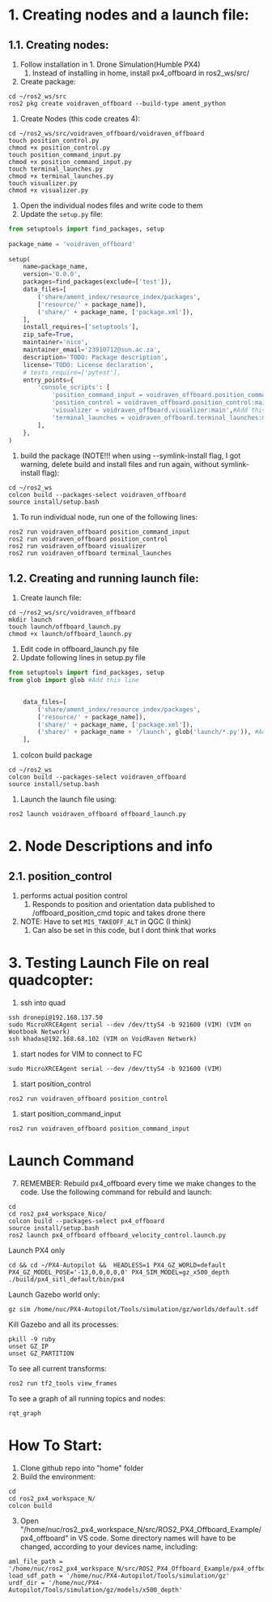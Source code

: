 

# 1. Creating nodes and a launch file:

## 1.1. Creating nodes:

1. Follow installation in 1. Drone Simulation(Humble PX4)
	1. Instead of installing in home, install px4_offboard in ros2_ws/src/
2. Create package:
```Shell
cd ~/ros2_ws/src
ros2 pkg create voidraven_offboard --build-type ament_python
```
1. Create Nodes (this code creates 4):
```Shell
cd ~/ros2_ws/src/voidraven_offboard/voidraven_offboard
touch position_control.py
chmod +x position_control.py
touch position_command_input.py
chmod +x position_command_input.py
touch terminal_launches.py
chmod +x terminal_launches.py
touch visualizer.py
chmod +x visualizer.py
```
1. Open the individual nodes files and write code to them
2. Update the `setup.py` file:
```Python
from setuptools import find_packages, setup
  
package_name = 'voidraven_offboard'
  
setup(
	name=package_name,
	version='0.0.0',
	packages=find_packages(exclude=['test']),
	data_files=[
		('share/ament_index/resource_index/packages',
		['resource/' + package_name]),
		('share/' + package_name, ['package.xml']),
	],
	install_requires=['setuptools'],
	zip_safe=True,
	maintainer='nico',
	maintainer_email='23910712@sun.ac.za',
	description='TODO: Package description',
	license='TODO: License declaration',
	# tests_require=['pytest'],
	entry_points={
		'console_scripts': [
			'position_command_input = voidraven_offboard.position_command_input:main',#Add this line
			'position_control = voidraven_offboard.position_control:main',#Add this line
			'visualizer = voidraven_offboard.visualizer:main',#Add this line
			'terminal_launches = voidraven_offboard.terminal_launches:main',#Add this line
		],
	},
)
```
1. build the package (NOTE!!! when using --symlink-install flag, I got warning, delete build and install files and run again, without symlink-install flag):
```Shell
cd ~/ros2_ws
colcon build --packages-select voidraven_offboard
source install/setup.bash
```
1. To run individual node, run one of the following lines:
```Shell
ros2 run voidraven_offboard position_command_input
ros2 run voidraven_offboard position_control
ros2 run voidraven_offboard visualizer
ros2 run voidraven_offboard terminal_launches
```

## 1.2. Creating and running launch file:

1. Create launch file:
```Shell
cd ~/ros2_ws/src/voidraven_offboard
mkdir launch
touch launch/offboard_launch.py
chmod +x launch/offboard_launch.py
```
1. Edit code in offboard_launch.py file
2. Update following lines in setup.py file
```Python
from setuptools import find_packages, setup
from glob import glob #Add this line


	data_files=[
		('share/ament_index/resource_index/packages',
		['resource/' + package_name]),
		('share/' + package_name, ['package.xml']),
		('share/' + package_name + '/launch', glob('launch/*.py')), #Add this line
	],
```
1. colcon build package
```Shell
cd ~/ros2_ws
colcon build --packages-select voidraven_offboard
source install/setup.bash
```
1. Launch the launch file using:
```Shell
ros2 launch voidraven_offboard offboard_launch.py
```


# 2. Node Descriptions and info

## 2.1. position_control
1. performs actual position control
	1. Responds to position and orientation data published to /offboard_position_cmd topic and takes drone there
2. NOTE: Have to set `MIS_TAKEOFF_ALT` in QGC (I think)
	1. Can also be set in this code, but I dont think that works










# 3. Testing Launch File on real quadcopter:


1. ssh into quad
```
ssh dronepi@192.168.137.50
sudo MicroXRCEAgent serial --dev /dev/ttyS4 -b 921600 (VIM) (VIM on Wootbook Network)
ssh khadas@192.168.68.102 (VIM on VoidRaven Network)
```

1. start nodes for VIM to connect to FC
```Shell
sudo MicroXRCEAgent serial --dev /dev/ttyS4 -b 921600 (VIM)
```

1. start position_control
```Shell
ros2 run voidraven_offboard position_control
```
1. start position_command_input
```Shell
ros2 run voidraven_offboard position_command_input
```



























# Launch Command

7. REMEMBER: Rebuild px4_offboard every time we make changes to the code. Use the following command for rebuild and launch:
```Shell
cd
cd ros2_px4_workspace_Nico/
colcon build --packages-select px4_offboard
source install/setup.bash
ros2 launch px4_offboard offboard_velocity_control.launch.py
```

Launch PX4 only
```Shell
cd && cd ~/PX4-Autopilot &&  HEADLESS=1 PX4_GZ_WORLD=default PX4_GZ_MODEL_POSE='-13,0,0,0,0,0' PX4_SIM_MODEL=gz_x500_depth ./build/px4_sitl_default/bin/px4
```

Launch Gazebo world only:
```Shell
gz sim /home/nuc/PX4-Autopilot/Tools/simulation/gz/worlds/default.sdf
```

Kill Gazebo and all its processes:
```Shell
pkill -9 ruby  
unset GZ_IP  
unset GZ_PARTITION
```

To see all current transforms:
```Shell
ros2 run tf2_tools view_frames
```
To see a graph of all running topics and nodes:
```Shell
rqt_graph
```



# How To Start:

1. Clone github repo into "home" folder
2. Build the environment:
```Shell
cd
cd ros2_px4_workspace_N/
colcon build
```

3. Open "/home/nuc/ros2_px4_workspace_N/src/ROS2_PX4_Offboard_Example/px4_offboard" in VS code. Some directory names will have to be changed, according to your devices name, including:
```Shell
aml_file_path = '/home/nuc/ros2_px4_workspace_N/src/ROS2_PX4_Offboard_Example/px4_offboard/resource'
load_sdf_path = '/home/nuc/PX4-Autopilot/Tools/simulation/gz'
urdf_dir = '/home/nuc/PX4-Autopilot/Tools/simulation/gz/models/x500_depth'
```

